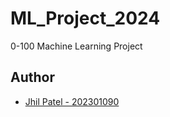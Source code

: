 # ML_Project_2024
 
0-100 Machine Learning Project


## Author

- [Jhil Patel - 202301090](https://github.com/jhilpatel06)

